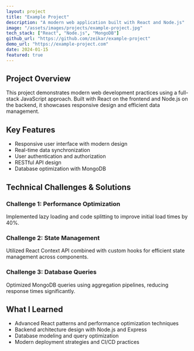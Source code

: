 ```yaml
---
layout: project
title: "Example Project"
description: "A modern web application built with React and Node.js"
image: "/assets/images/projects/example-project.jpg"
tech_stack: ["React", "Node.js", "MongoDB"]
github_url: "https://github.com/zeikar/example-project"
demo_url: "https://example-project.com"
date: 2024-01-15
featured: true
---
```


## Project Overview

This project demonstrates modern web development practices using a full-stack JavaScript approach. Built with React on the frontend and Node.js on the backend, it showcases responsive design and efficient data management.

## Key Features

- Responsive user interface with modern design
- Real-time data synchronization
- User authentication and authorization
- RESTful API design
- Database optimization with MongoDB

## Technical Challenges & Solutions

### Challenge 1: Performance Optimization
Implemented lazy loading and code splitting to improve initial load times by 40%.

### Challenge 2: State Management
Utilized React Context API combined with custom hooks for efficient state management across components.

### Challenge 3: Database Queries
Optimized MongoDB queries using aggregation pipelines, reducing response times significantly.

## What I Learned

- Advanced React patterns and performance optimization techniques
- Backend architecture design with Node.js and Express
- Database modeling and query optimization
- Modern deployment strategies and CI/CD practices